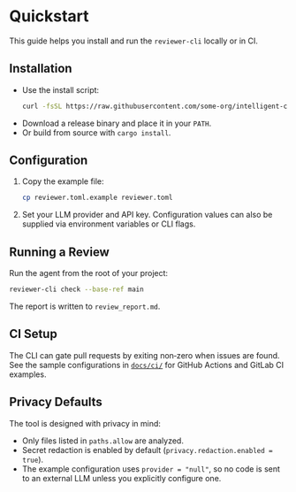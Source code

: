 # Quickstart

This guide helps you install and run the `reviewer-cli` locally or in CI.

## Installation
- Use the install script:
  ```bash
  curl -fsSL https://raw.githubusercontent.com/some-org/intelligent-code-reviewer/main/install.sh | sh
  ```
- Download a release binary and place it in your `PATH`.
- Or build from source with `cargo install`.

## Configuration
1. Copy the example file:
   ```bash
   cp reviewer.toml.example reviewer.toml
   ```
2. Set your LLM provider and API key. Configuration values can also be supplied via environment variables or CLI flags.

## Running a Review
Run the agent from the root of your project:
```bash
reviewer-cli check --base-ref main
```
The report is written to `review_report.md`.

## CI Setup
The CLI can gate pull requests by exiting non‑zero when issues are found. See the sample configurations in [`docs/ci/`](ci/) for GitHub Actions and GitLab CI examples.

## Privacy Defaults
The tool is designed with privacy in mind:
- Only files listed in `paths.allow` are analyzed.
- Secret redaction is enabled by default (`privacy.redaction.enabled = true`).
- The example configuration uses `provider = "null"`, so no code is sent to an external LLM unless you explicitly configure one.
